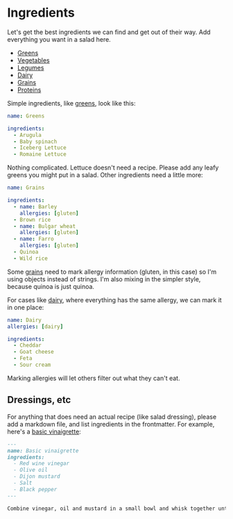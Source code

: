 # Ingredients

Let's get the best ingredients we can find and get out of their way. Add everything you want in a salad here.

- [Greens](greens.yml)
- [Vegetables](vegetables.yml)
- [Legumes](legumes.yml)
- [Dairy](dairy.yml)
- [Grains](grains.yml)
- [Proteins](proteins.yml)

Simple ingredients, like [greens](greens.yml), look like this:

```yml
name: Greens

ingredients:
  - Arugula
  - Baby spinach
  - Iceberg Lettuce
  - Romaine Lettuce
```

Nothing complicated. Lettuce doesn't need a recipe. Please add any leafy greens you might put in a salad. Other ingredients need a little more:

```yml
name: Grains

ingredients:
  - name: Barley
    allergies: [gluten]
  - Brown rice
  - name: Bulgar wheat
    allergies: [gluten]
  - name: Farro
    allergies: [gluten]
  - Quinoa
  - Wild rice
```

Some [grains](grains.yml) need to mark allergy information (gluten, in this case) so I'm using objects instead of strings. I'm also mixing in the simpler style, because quinoa is just quinoa.

For cases like [dairy](dairy.yml), where everything has the same allergy, we can mark it in one place:

```yml
name: Dairy
allergies: [dairy]

ingredients:
  - Cheddar
  - Goat cheese
  - Feta
  - Sour cream
```

Marking allergies will let others filter out what they can't eat.

## Dressings, etc

For anything that does need an actual recipe (like salad dressing), please add a markdown file, and list ingredients in the frontmatter. For example, here's a [basic vinaigrette](ingredients/dressings/basic-vinaigrette.md):

```md
---
name: Basic vinaigrette
ingredients:
  - Red wine vinegar
  - Olive oil
  - Dijon mustard
  - Salt
  - Black pepper
---

Combine vinegar, oil and mustard in a small bowl and whisk together until fully emulsified. Add salt and pepper to taste.
```
